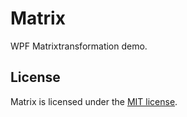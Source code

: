 Matrix
======

WPF Matrixtransformation demo.

## License

Matrix is licensed under the [MIT license](LICENSE.TXT).
